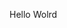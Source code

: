 Hello Wolrd



















































































































































